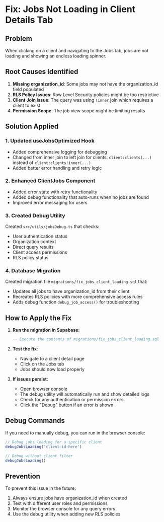 # Fix: Jobs Not Loading in Client Details Tab

## Problem
When clicking on a client and navigating to the Jobs tab, jobs are not loading and showing an endless loading spinner.

## Root Causes Identified
1. **Missing organization_id**: Some jobs may not have the organization_id field populated
2. **RLS Policy Issues**: Row Level Security policies might be too restrictive
3. **Client Join Issue**: The query was using `!inner` join which requires a client to exist
4. **Permission Scope**: The job view scope might be limiting results

## Solution Applied

### 1. Updated useJobsOptimized Hook
- Added comprehensive logging for debugging
- Changed from inner join to left join for clients: `client:clients(...)` instead of `client:clients!inner(...)`
- Added better error handling and retry logic

### 2. Enhanced ClientJobs Component
- Added error state with retry functionality
- Added debug functionality that auto-runs when no jobs are found
- Improved error messaging for users

### 3. Created Debug Utility
Created `src/utils/jobsDebug.ts` that checks:
- User authentication status
- Organization context
- Direct query results
- Client access permissions
- RLS policy status

### 4. Database Migration
Created migration file `migrations/fix_jobs_client_loading.sql` that:
- Updates all jobs to have organization_id from their client
- Recreates RLS policies with more comprehensive access rules
- Adds debug function `debug_job_access()` for troubleshooting

## How to Apply the Fix

1. **Run the migration in Supabase**:
   ```sql
   -- Execute the contents of migrations/fix_jobs_client_loading.sql
   ```

2. **Test the fix**:
   - Navigate to a client detail page
   - Click on the Jobs tab
   - Jobs should now load properly

3. **If issues persist**:
   - Open browser console
   - The debug utility will automatically run and show detailed logs
   - Check for any authentication or permission errors
   - Click the "Debug" button if an error is shown

## Debug Commands
If you need to manually debug, you can run in the browser console:
```javascript
// Debug jobs loading for a specific client
debugJobsLoading('client-id-here')

// Debug without client filter
debugJobsLoading()
```

## Prevention
To prevent this issue in the future:
1. Always ensure jobs have organization_id when created
2. Test with different user roles and permissions
3. Monitor the browser console for any query errors
4. Use the debug utility when adding new RLS policies

